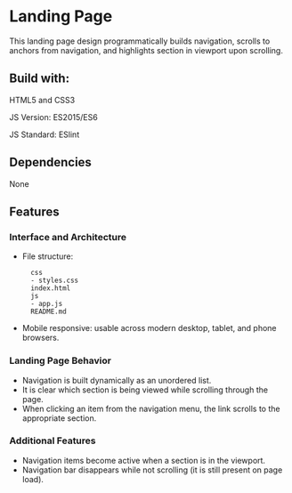# Landing Page

This landing page design programmatically builds navigation, scrolls to anchors from navigation, and highlights section in viewport upon scrolling.

## **Build with:**

HTML5 and CSS3

JS Version: ES2015/ES6

JS Standard: ESlint

## Dependencies

None

## **Features**

### Interface and Architecture

- File structure:

        css
        - styles.css    
        index.html
        js
        - app.js
        README.md

- Mobile responsive: usable across modern desktop, tablet, and phone browsers.

### Landing Page Behavior

- Navigation is built dynamically as an unordered list.
- It is clear which section is being viewed while scrolling through the page.
- When clicking an item from the navigation menu, the link scrolls to the appropriate section.

### **Additional Features**

- Navigation items become active when a section is in the viewport.
- Navigation bar disappears while not scrolling (it is still present on page load).
